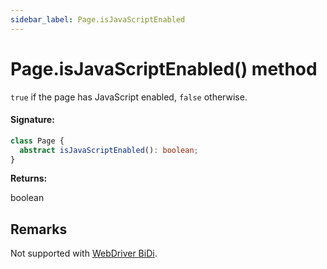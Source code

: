 ```yaml
---
sidebar_label: Page.isJavaScriptEnabled
---
```


# Page.isJavaScriptEnabled() method

`true` if the page has JavaScript enabled, `false` otherwise.

#### Signature:

```typescript
class Page {
  abstract isJavaScriptEnabled(): boolean;
}
```

**Returns:**

boolean

## Remarks

Not supported with [WebDriver BiDi](https://pptr.dev/faq#q-what-is-the-status-of-cross-browser-support).
